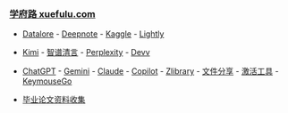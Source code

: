 ### **[学府路 xuefulu.com](http://xuefulu.com/)**

+ [Datalore](https://datalore.jetbrains.com/) - [Deepnote](https://deepnote.com/sign-in) - [Kaggle](https://www.kaggle.com/) - [Lightly](https://lightly.teamcode.com/login)

+ [Kimi](https://kimi.moonshot.cn/) - [智谱清言](https://chatglm.cn/main/alltoolsdetail) - [Perplexity](https://www.perplexity.ai) - [Devv](https://devv.ai)

+ [ChatGPT](https://chat.openai.com/) - [Gemini](https://gemini.google.com/) - [Claude](https://claude.ai/) - [Copilot](https://copilot.microsoft.com) - [Zlibrary](https://zh.z-library.se/) - [文件分享](https://wormhole.app) - [激活工具](https://pan.baidu.com/s/14U3zIG4tG6ZdMBrHaPaLzw?pwd=c65c#list/path=%2FHEU%20KMS%20Activator) - [KeymouseGo](https://github.com/taojy123/KeymouseGo)

+ [毕业论文资料收集](https://send2me.cn/b8YG5Ez2/RI-z442A7iRs7A)



